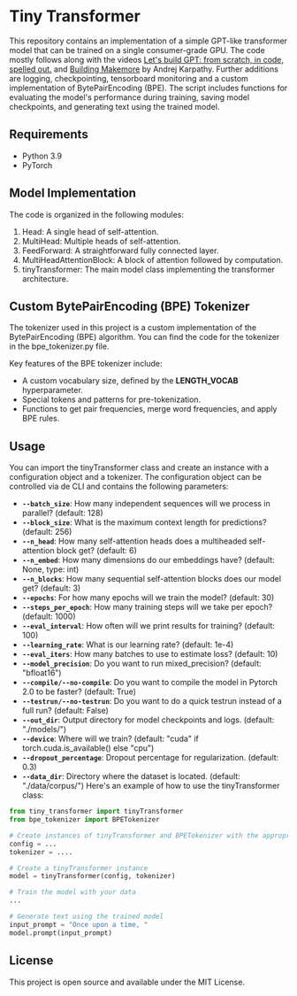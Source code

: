 # Tiny Transformer
This repository contains an implementation of a simple GPT-like transformer model that can be trained on a single consumer-grade GPU. The code mostly follows along with the videos [Let's build GPT: from scratch, in code, spelled out.](https://www.youtube.com/watch?v=kCc8FmEb1nY&t=4764s&ab_channel=AndrejKarpathy) and [Building Makemore](https://www.youtube.com/watch?v=VMj-3S1tku0&list=PLAqhIrjkxbuWI23v9cThsA9GvCAUhRvKZ&ab_channel=AndrejKarpathy) by Andrej Karpathy. Further additions are logging, checkpointing, tensorboard monitoring and a custom implementation of BytePairEncoding (BPE). The script includes functions for evaluating the model's performance during training, saving model checkpoints, and generating text using the trained model.

## Requirements
- Python 3.9 
- PyTorch

## Model Implementation
The code is organized in the following modules:

1. Head: A single head of self-attention.
2. MultiHead: Multiple heads of self-attention.
3. FeedForward: A straightforward fully connected layer.
4. MultiHeadAttentionBlock: A block of attention followed by computation.
5. tinyTransformer: The main model class implementing the transformer architecture.

## Custom BytePairEncoding (BPE) Tokenizer
The tokenizer used in this project is a custom implementation of the BytePairEncoding (BPE) algorithm. You can find the code for the tokenizer in the bpe_tokenizer.py file.

Key features of the BPE tokenizer include:

- A custom vocabulary size, defined by the **LENGTH_VOCAB** hyperparameter.
- Special tokens and patterns for pre-tokenization.
- Functions to get pair frequencies, merge word frequencies, and apply BPE rules.

## Usage
You can import the tinyTransformer class and create an instance with a configuration object and a tokenizer. The configuration object can be controlled via de CLI and contains the following parameters:

- **`--batch_size`**: How many independent sequences will we process in parallel? (default: 128)
- **`--block_size`**: What is the maximum context length for predictions? (default: 256)
- **`--n_head`**: How many self-attention heads does a multiheaded self-attention block get? (default: 6)
- **`--n_embed`**: How many dimensions do our embeddings have? (default: None, type: int)
- **`--n_blocks`**: How many sequential self-attention blocks does our model get? (default: 3)
- **`--epochs`**: For how many epochs will we train the model? (default: 30)
- **`--steps_per_epoch`**: How many training steps will we take per epoch? (default: 1000)
- **`--eval_interval`**: How often will we print results for training? (default: 100)
- **`--learning_rate`**: What is our learning rate? (default: 1e-4)
- **`--eval_iters`**: How many batches to use to estimate loss? (default: 10)
- **`--model_precision`**: Do you want to run mixed_precision? (default: "bfloat16")
- **`--compile/--no-compile`**: Do you want to compile the model in Pytorch 2.0 to be faster? (default: True)
- **`--testrun/--no-testrun`**: Do you want to do a quick testrun instead of a full run? (default: False)
- **`--out_dir`**: Output directory for model checkpoints and logs. (default: "./models/")
- **`--device`**: Where will we train? (default: "cuda" if torch.cuda.is_available() else "cpu")
- **`--dropout_percentage`**: Dropout percentage for regularization. (default: 0.3)
- **`--data_dir`**: Directory where the dataset is located. (default: "./data/corpus/")
Here's an example of how to use the tinyTransformer class:

```python
from tiny_transformer import tinyTransformer
from bpe_tokenizer import BPETokenizer

# Create instances of tinyTransformer and BPETokenizer with the appropriate configurations
config = ...
tokenizer = ....

# Create a tinyTransformer instance
model = tinyTransformer(config, tokenizer)

# Train the model with your data
...

# Generate text using the trained model
input_prompt = "Once upon a time, "
model.prompt(input_prompt)
```
## License
This project is open source and available under the MIT License.